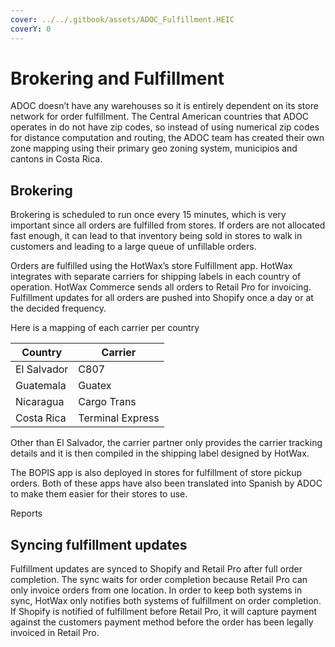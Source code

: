 ```yaml
---
cover: ../../.gitbook/assets/ADOC_Fulfillment.HEIC
coverY: 0
---
```


# Brokering and Fulfillment

ADOC doesn’t have any warehouses so it is entirely dependent on its store network for order fulfillment. The Central American countries that ADOC operates in do not have zip codes, so instead of using numerical zip codes for distance computation and routing, the ADOC team has created their own zone mapping using their primary geo zoning system, municipios and cantons in Costa Rica.

## Brokering

Brokering is scheduled to run once every 15 minutes, which is very important since all orders are fulfilled from stores. If orders are not allocated fast enough, it can lead to that inventory being sold in stores to walk in customers and leading to a large queue of unfillable orders.

Orders are fulfilled using the HotWax’s store Fulfillment app. HotWax integrates with separate carriers for shipping labels in each country of operation. HotWax Commerce sends all orders to Retail Pro for invoicing. Fulfillment updates for all orders are pushed into Shopify once a day or at the decided frequency.

Here is a mapping of each carrier per country

| Country     | Carrier          |
| ----------- | ---------------- |
| El Salvador | C807             |
| Guatemala   | Guatex           |
| Nicaragua   | Cargo Trans      |
| Costa Rica  | Terminal Express |

Other than El Salvador, the carrier partner only provides the carrier tracking details and it is then compiled in the shipping label designed by HotWax.

The BOPIS app is also deployed in stores for fulfillment of store pickup orders. Both of these apps have also been translated into Spanish by ADOC to make them easier for their stores to use.

Reports

## Syncing fulfillment updates

Fulfillment updates are synced to Shopify and Retail Pro after full order completion. The sync waits for order completion because Retail Pro can only invoice orders from one location. In order to keep both systems in sync, HotWax only notifies both systems of fulfillment on order completion. If Shopify is notified of fulfillment before Retail Pro, it will capture payment against the customers payment method before the order has been legally invoiced in Retail Pro.
